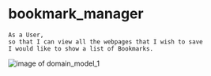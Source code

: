 # bookmark_manager
```
As a User,
so that I can view all the webpages that I wish to save
I would like to show a list of Bookmarks.
```

![image of domain_model_1](/images/domain_model_1.png)
